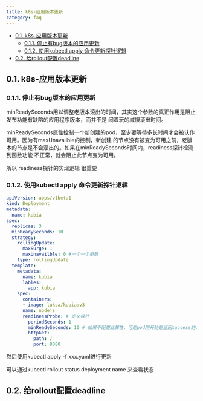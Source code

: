 ```yaml
---
title: k8s-应用版本更新
category: faq
---
```


<!-- TOC -->

- [0.1. k8s-应用版本更新](#01-k8s-应用版本更新)
    - [0.1.1. 停止有bug版本的应用更新](#011-停止有bug版本的应用更新)
    - [0.1.2. 使用kubectl apply 命令更新探针逻辑](#012-使用kubectl-apply-命令更新探针逻辑)
- [0.2. 给rollout配置deadline](#02-给rollout配置deadline)

<!-- /TOC -->
## 0.1. k8s-应用版本更新

### 0.1.1. 停止有bug版本的应用更新
minReadySeconds用以调整老版本滚出的时间，其实这个参数的真正作用是阻止发布功能有缺陷的应用程序版本，而并不是
闹着玩的减慢滚出时间。

minReadySeconds属性控制一个新创建的pod，至少要等待多长时间才会被认作可用。因为有maxUnavailble的控制，新创建
的节点没有被变为可用之前，老版本的节点是不会滚出的。如果在minReadySeconds时间内，readiness探针检测到函数功能
不正常，就会阻止此节点变为可用。

所以 readiness探针的实现逻辑 很重要

### 0.1.2. 使用kubectl apply 命令更新探针逻辑
```yml
apiVersion: apps/v1beta1
kind: Deployment
metadata:
  name: kubia
spec:
  replicas: 3
  minReadySeconds: 10
  strategy:
    rollingUpdate:
      maxSurge: 1
      maxUnavailble: 0 #一个一个更新
    type: rollingUpdate
  template:
    metadata:
      name: kubia
      lables:
        app: kubia
    spec:
      containers:
      - image: luksa/kubia:v3
      name: nodejs
      readinessProbe: # 定义探针
        periodSeconds: 1
        minReadySeconds: 10 # 如果不配置此属性，可能pod刚开始是返回success的，但是后来就崩溃了，这将导致错误功能的程序上线
        httpGet:
          path: /
          port: 8080
```

然后使用kubectl apply -f xxx.yaml进行更新

可以通过kubectl rollout status deployment name 来查看状态

## 0.2. 给rollout配置deadline
